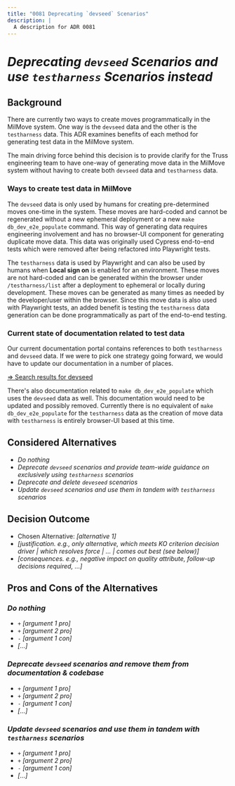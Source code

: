 ```yaml
---
title: "0081 Deprecating `devseed` Scenarios"
description: |
  A description for ADR 0081
---
```


# _Deprecating `devseed` Scenarios and use `testharness` Scenarios instead_

<!-- **User Story:** _[ticket/issue-number]_ optional -->

## Background

There are currently two ways to create moves programmatically in the MilMove
system. One way is the `devseed` data and the other is the `testharness` data.
This ADR examines benefits of each method for generating test data in the
MilMove system.

The main driving force behind this decision is to provide clarify for the Truss
engineering team to have one-way of generating move data in the MilMove system
without having to create both `devseed` data and `testharness` data.

### Ways to create test data in MilMove

The `devseed` data is only used by humans for creating pre-determined moves
one-time in the system. These moves are hard-coded and cannot be regenerated
without a new ephemeral deployment or a new `make db_dev_e2e_populate` command.
This way of generating data requires engineering involvement and has no
browser-UI component for generating duplicate move data. This data was
originally used Cypress end-to-end tests which were removed after being
refactored into Playwright tests.

The `testharness` data is used by Playwright and can also be used by humans when
**Local sign on** is enabled for an environment. These moves are not hard-coded
and can be generated within the browser under `/testharness/list` after a
deployment to ephemeral or locally during development. These moves can be
generated as many times as needed by the developer/user within the browser.
Since this move data is also used with Playwright tests, an added benefit is
testing the `testharness` data generation can be done programmatically as part
of the end-to-end testing.

### Current state of documentation related to test data

Our current documentation portal contains references to both `testharness` and
`devseed` data. If we were to pick one strategy going forward, we would have to
update our documentation in a number of places.

[=> Search results for devseed](https://transcom.github.io/mymove-docs/search?q=devseed)

There's also documentation related to `make db_dev_e2e_populate` which uses the
`devseed` data as well. This documentation would need to be updated and possibly
removed. Currently there is no equivalent of `make db_dev_e2e_populate` for the
`testharness` data as the creation of move data with `testharness` is entirely
browser-UI based at this time.

## Considered Alternatives

- _Do nothing_
- _Deprecate `devseed` scenarios and provide team-wide guidance on exclusively
  using `testharness` scenarios_
- _Deprecate and delete `deveseed` scenarios_
- _Update `devseed` scenarios and use them in tandem with `testharness`
  scenarios_

## Decision Outcome

- Chosen Alternative: _[alternative 1]_
- _[justification. e.g., only alternative, which meets KO criterion decision driver | which resolves force | ... | comes out best (see below)]_
- _[consequences. e.g., negative impact on quality attribute, follow-up decisions required, ...]_ <!-- optional -->

## Pros and Cons of the Alternatives <!-- optional -->

### _Do nothing_

- `+` _[argument 1 pro]_
- `+` _[argument 2 pro]_
- `-` _[argument 1 con]_
- _[...]_ <!-- numbers of pros and cons can vary -->

### _Deprecate `devseed` scenarios and remove them from documentation & codebase_

- `+` _[argument 1 pro]_
- `+` _[argument 2 pro]_
- `-` _[argument 1 con]_
- _[...]_ <!-- numbers of pros and cons can vary -->

### _Update `devseed` scenarios and use them in tandem with `testharness` scenarios_

- `+` _[argument 1 pro]_
- `+` _[argument 2 pro]_
- `-` _[argument 1 con]_
- _[...]_ <!-- numbers of pros and cons can vary -->
